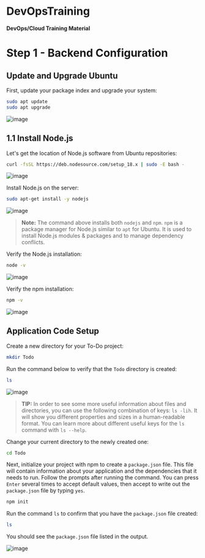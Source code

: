 # DevOpsTraining
**DevOps/Cloud Training Material**

# Step 1 - Backend Configuration

## Update and Upgrade Ubuntu

First, update your package index and upgrade your system:

```sh
sudo apt update
sudo apt upgrade
```
![image](https://github.com/stiven-skyward/DevOpsTraining/assets/135337796/5a9a8672-69f5-482d-85d8-1f9f6acd63e0)

## 1.1 Install Node.js

Let's get the location of Node.js software from Ubuntu repositories:

```sh
curl -fsSL https://deb.nodesource.com/setup_18.x | sudo -E bash -
```
![image](https://github.com/stiven-skyward/DevOpsTraining/assets/135337796/ddcbf17b-71fa-441c-8776-d748a1c02c88)

Install Node.js on the server:

```sh
sudo apt-get install -y nodejs
```
![image](https://github.com/stiven-skyward/DevOpsTraining/assets/135337796/c534596f-6206-4d87-be81-7e3f52eb0e9d)

> **Note:** The command above installs both `nodejs` and `npm`. `npm` is a package manager for Node.js similar to `apt` for Ubuntu. It is used to install Node.js modules & packages and to manage dependency conflicts.

Verify the Node.js installation:

```sh
node -v
```
![image](https://github.com/stiven-skyward/DevOpsTraining/assets/135337796/469dbeef-bd14-474d-b456-e641f484d601)

Verify the npm installation:

```sh
npm -v
```
![image](https://github.com/stiven-skyward/DevOpsTraining/assets/135337796/2a5b76b3-dc06-4135-ab15-429519b70fa9)

## Application Code Setup

Create a new directory for your To-Do project:

```sh
mkdir Todo
```

Run the command below to verify that the `Todo` directory is created:

```sh
ls
```
![image](https://github.com/stiven-skyward/DevOpsTraining/assets/135337796/cef05190-f775-405a-aad1-25fa4591fb6d)

> **TIP:** In order to see some more useful information about files and directories, you can use the following combination of keys: `ls -lih`. It will show you different properties and sizes in a human-readable format. You can learn more about different useful keys for the `ls` command with `ls --help`.

Change your current directory to the newly created one:

```sh
cd Todo
```

Next, initialize your project with npm to create a `package.json` file. This file will contain information about your application and the dependencies that it needs to run. Follow the prompts after running the command. You can press `Enter` several times to accept default values, then accept to write out the `package.json` file by typing `yes`.

```sh
npm init
```

Run the command `ls` to confirm that you have the `package.json` file created:

```sh
ls
```

You should see the `package.json` file listed in the output.

![image](https://github.com/stiven-skyward/DevOpsTraining/assets/135337796/f3c3abe1-3775-41f6-928a-325a8a209b4e)

